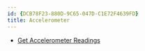 ```yaml
---
id: {DCB78F23-880D-9C65-047D-C1E72F4639FD}  
title: Accelerometer  
---
```


-   [Get Accelerometer Readings](/recipes/android/os_device_resources/accelerometer/get_accelerometer_readings)
